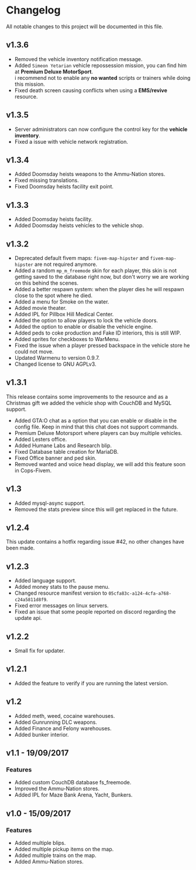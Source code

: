 # Changelog    
All notable changes to this project will be documented in this file.

## v1.3.6
- Removed the vehicle inventory notification message.
- Added ``Simeon Yetarian`` vehicle repossession mission, you can find him at **Premium Deluxe MotorSport**.    
i recommend not to enable any **no wanted** scripts or trainers while doing this mission.
- Fixed death screen causing conflicts when using a **EMS/revive** resource.

## v1.3.5
- Server administrators can now configure the control key for the **vehicle inventory**.
- Fixed a issue with vehicle network registration.

## v1.3.4
- Added Doomsday heists weapons to the Ammu-Nation stores.
- Fixed missing translations. 
- Fixed Doomsday heists facility exit point.

## v1.3.3
- Added Doomsday heists facility.
- Added Doomsday heists vehicles to the vehicle shop.

## v1.3.2

- Deprecated default fivem maps: `fivem-map-hipster` and `fivem-map-hipster` are not required anymore.
- Added a random `mp_m_freemode` skin for each player, this skin is not getting saved to the database right now, but don't worry we are working on this behind the scenes.
- Added a better respawn system: when the player dies he will respawn close to the spot where he died.
- Added a menu for Smoke on the water.
- Added movie theater.
- Added IPL for Pillbox Hill Medical Center.
- Added the option to allow players to lock the vehicle doors.
- Added the option to enable or disable the vehicle engine.
- Added peds to coke production and Fake ID interiors, this is still WIP.
- Added sprites for checkboxes to WarMenu.
- Fixed the issue when a player pressed backspace in the vehicle store he could not move.
- Updated Warmenu to version 0.9.7.
- Changed license to GNU AGPLv3.

## v1.3.1
This release contains some improvements to the resource and as a Christmas gift we added the vehicle shop with CouchDB and MySQL support.    

- Added GTA:O chat as a option that you can enable or disable in the config file. Keep in mind that this chat does not support commands.
- Premium Deluxe Motorsport where players can buy multiple vehicles.
- Added Lesters office.
- Added Humane Labs and Research blip.
- Fixed Database table creation for MariaDB.
- Fixed Office banner and ped skin.
- Removed wanted and voice head display, we will add this feature soon in Cops-Fivem.

## v1.3
- Added mysql-async support.
- Removed the stats preview since this will get replaced in the future.

## v1.2.4 
This update contains a hotfix regarding issue #42, no other changes have been made.

## v1.2.3
- Added language support.
- Added money stats to the pause menu.
- Changed resource manifest version to `05cfa83c-a124-4cfa-a768-c24a5811d8f9`.
- Fixed error messages on linux servers.
- Fixed an issue that some people reported on discord regarding the update api.

## v1.2.2
- Small fix for updater.

## v1.2.1
- Added the feature to verify if you are running the latest version.

## v1.2 
- Added meth, weed, cocaine warehouses.
- Added Gunrunning DLC weapons.
- Added Finance and Felony warehouses.
- Added bunker interior.

## v1.1 - 19/09/2017

### Features
- Added custom CouchDB database fs_freemode.
- Improved the Ammu-Nation stores.
- Added IPL for Maze Bank Arena, Yacht, Bunkers.

## v1.0 - 15/09/2017

### Features
- Added multiple blips.
- Added multiple pickup items on the map.
- Added multiple trains on the map.
- Added Ammu-Nation stores.

